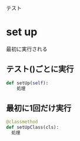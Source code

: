 テスト
# set up
最初に実行される

## テスト()ごとに実行
```python
def setUp(self):
	処理
```

## 最初に1回だけ実行
```python
@classmethod
def setUpClass(cls):
  処理
```
